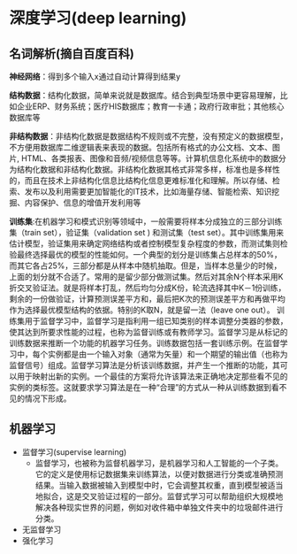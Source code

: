 # 深度学习(deep learning)

## 名词解析(摘自百度百科)

**神经网络**：得到多个输入x通过自动计算得到结果y

**结构数据**：结构化数据，简单来说就是数据库。结合到典型场景中更容易理解，比如企业ERP、财务系统；医疗HIS数据库；教育一卡通；政府行政审批；其他核心数据库等

**非结构数据**：非结构化数据是数据结构不规则或不完整，没有预定义的数据模型，不方便用数据库二维逻辑表来表现的数据。包括所有格式的办公文档、文本、图片, HTML、各类报表、图像和音频/视频信息等等。计算机信息化系统中的数据分为结构化数据和非结构化数据。非结构化数据其格式非常多样，标准也是多样性的，而且在技术上非结构化信息比结构化信息更难标准化和理解。所以存储、检索、发布以及利用需要更加智能化的IT技术，比如海量存储、智能检索、知识挖掘、内容保护、信息的增值开发利用等

**训练集**:在机器学习和模式识别等领域中，一般需要将样本分成独立的三部分训练集（train set），验证集（validation set ) 和测试集（test set）。其中训练集用来估计模型，验证集用来确定网络结构或者控制模型复杂程度的参数，而测试集则检验最终选择最优的模型的性能如何。一个典型的划分是训练集占总样本的50%，而其它各占25%，三部分都是从样本中随机抽取。但是，当样本总量少的时候，上面的划分就不合适了。常用的是留少部分做测试集。然后对其余N个样本采用K折交叉验证法。就是将样本打乱，然后均匀分成K份，轮流选择其中K－1份训练，剩余的一份做验证，计算预测误差平方和，最后把K次的预测误差平方和再做平均作为选择最优模型结构的依据。特别的K取N，就是留一法（leave one out）。
训练集用于监督学习中，监督学习是指利用一组已知类别的样本调整分类器的参数，使其达到所要求性能的过程，也称为监督训练或有教师学习。监督学习是从标记的训练数据来推断一个功能的机器学习任务。训练数据包括一套训练示例。在监督学习中，每个实例都是由一个输入对象（通常为矢量）和一个期望的输出值（也称为监督信号）组成。监督学习算法是分析该训练数据，并产生一个推断的功能，其可以用于映射出新的实例。一个最佳的方案将允许该算法来正确地决定那些看不见的实例的类标签。这就要求学习算法是在一种“合理”的方式从一种从训练数据到看不见的情况下形成。

## 机器学习

* 监督学习(supervise learning)
  * 监督学习，也被称为监督机器学习，是机器学习和人工智能的一个子类。它的定义是使用标记数据集来训练算法，以便对数据进行分类或准确预测结果。当输入数据被输入到模型中时，它会调整其权重，直到模型被适当地拟合，这是交叉验证过程的一部分。监督式学习可以帮助组织大规模地解决各种现实世界的问题，例如对收件箱中单独文件夹中的垃圾邮件进行分类。
* 无监督学习
* 强化学习


